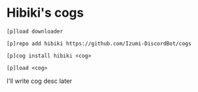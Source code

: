 # Hibiki's cogs

```
[p]load downloader

[p]repo add hibiki https://github.com/Izumi-DiscordBot/cogs

[p]cog install hibiki <cog>

[p]load <cog>
```

I'll write cog desc later